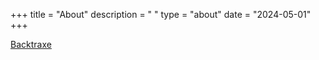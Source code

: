 +++
title = "About"
description = " "
type = "about"
date = "2024-05-01"
+++

[Backtraxe](https://github.com/backtraxe)
